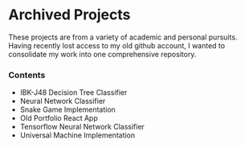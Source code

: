 # Archived Projects

These projects are from a variety of academic and personal pursuits. Having recently lost access to my old github account, I wanted to consolidate my work into one comprehensive repository. 

### Contents

* IBK-J48 Decision Tree Classifier
* Neural Network Classifier
* Snake Game Implementation 
* Old Portfolio React App
* Tensorflow Neural Network Classifier
* Universal Machine Implementation 
